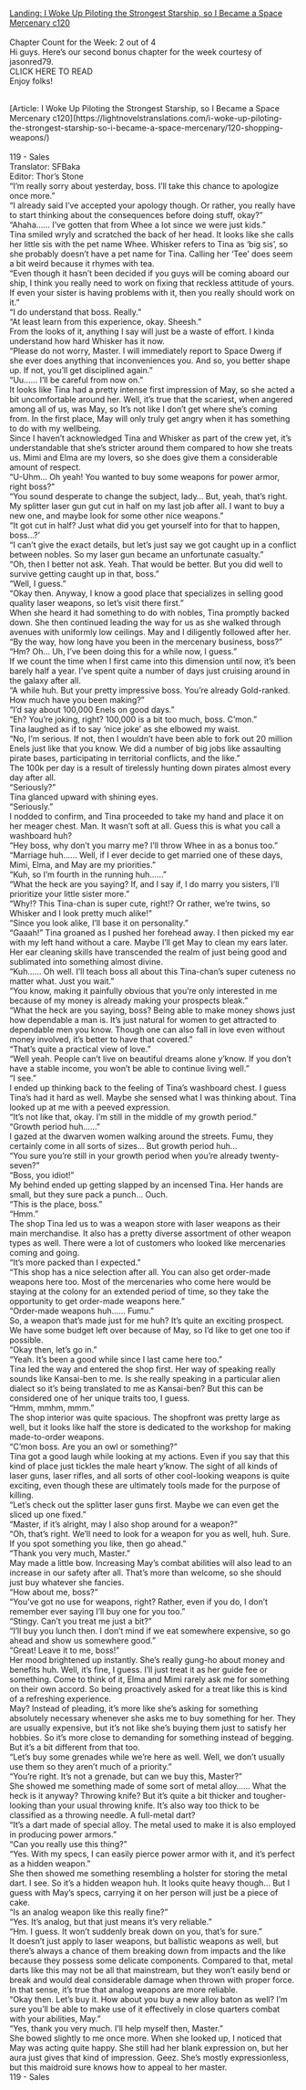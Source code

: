 [Landing: I Woke Up Piloting the Strongest Starship, so I Became a Space Mercenary c120](https://lightnovelstranslations.com/starship-chapter-120/)
<br/><br/>
Chapter Count for the Week: 2 out of 4<br/>
Hi guys. Here’s our second bonus chapter for the week courtesy of jasonred79.<br/>
CLICK HERE TO READ<br/>
Enjoy folks!<br/>

<br/>
[Article: I Woke Up Piloting the Strongest Starship, so I Became a Space Mercenary c120](https://lightnovelstranslations.com/i-woke-up-piloting-the-strongest-starship-so-i-became-a-space-mercenary/120-shopping-weapons/)
<br/><br/>
119 - Sales<br/>
 Translator: SFBaka <br/>
 Editor: Thor’s Stone <br/>
“I’m really sorry about yesterday, boss. I’ll take this chance to apologize once more.”<br/>
“I already said I’ve accepted your apology though. Or rather, you really have to start thinking about the consequences before doing stuff, okay?”<br/>
“Ahaha…… I’ve gotten that from Whee a lot since we were just kids.”<br/>
Tina smiled wryly and scratched the back of her head. It looks like she calls her little sis with the pet name Whee. Whisker refers to Tina as ‘big sis’, so she probably doesn’t have a pet name for Tina. Calling her ‘Tee’ does seem a bit weird because it rhymes with tea.<br/>
“Even though it hasn’t been decided if you guys will be coming aboard our ship, I think you really need to work on fixing that reckless attitude of yours. If even your sister is having problems with it, then you really should work on it.”<br/>
“I do understand that boss. Really.”<br/>
“At least learn from this experience, okay. Sheesh.”<br/>
From the looks of it, anything I say will just be a waste of effort. I kinda understand how hard Whisker has it now.<br/>
“Please do not worry, Master. I will immediately report to Space Dwerg if she ever does anything that inconveniences you. And so, you better shape up. If not, you’ll get disciplined again.”<br/>
“Uu…… I’ll be careful from now on.”<br/>
It looks like Tina had a pretty intense first impression of May, so she acted a bit uncomfortable around her. Well, it’s true that the scariest, when angered among all of us, was May, so It’s not like I don’t get where she’s coming from. In the first place, May will only truly get angry when it has something to do with my wellbeing.<br/>
Since I haven’t acknowledged Tina and Whisker as part of the crew yet, it’s understandable that she’s stricter around them compared to how she treats us. Mimi and Elma are my lovers, so she does give them a considerable amount of respect.<br/>
“U-Uhm… Oh yeah! You wanted to buy some weapons for power armor, right boss?”<br/>
“You sound desperate to change the subject, lady… But, yeah, that’s right. My splitter laser gun gut cut in half on my last job after all. I want to buy a new one, and maybe look for some other nice weapons.”<br/>
“It got cut in half? Just what did you get yourself into for that to happen, boss…?’<br/>
“I can’t give the exact details, but let’s just say we got caught up in a conflict between nobles. So my laser gun became an unfortunate casualty.”<br/>
“Oh, then I better not ask. Yeah. That would be better. But you did well to survive getting caught up in that, boss.”<br/>
“Well, I guess.”<br/>
“Okay then. Anyway, I know a good place that specializes in selling good quality laser weapons, so let’s visit there first.”<br/>
When she heard it had something to do with nobles, Tina promptly backed down. She then continued leading the way for us as she walked through avenues with uniformly low ceilings. May and I diligently followed after her.<br/>
“By the way, how long have you been in the mercenary business, boss?”<br/>
“Hm? Oh… Uh, I’ve been doing this for a while now, I guess.”<br/>
If we count the time when I first came into this dimension until now, it’s been barely half a year. I’ve spent quite a number of days just cruising around in the galaxy after all.<br/>
“A while huh. But your pretty impressive boss. You’re already Gold-ranked. How much have you been making?”<br/>
“I’d say about 100,000 Enels on good days.”<br/>
“Eh? You’re joking, right? 100,000 is a bit too much, boss. C’mon.”<br/>
Tina laughed as if to say ‘nice joke’ as she elbowed my waist.<br/>
“No, I’m serious. If not, then I wouldn’t have been able to fork out 20 million Enels just like that you know. We did a number of big jobs like assaulting pirate bases, participating in territorial conflicts, and the like.”<br/>
The 100k per day is a result of tirelessly hunting down pirates almost every day after all.<br/>
“Seriously?”<br/>
Tina glanced upward with shining eyes.<br/>
“Seriously.”<br/>
I nodded to confirm, and Tina proceeded to take my hand and place it on her meager chest. Man. It wasn’t soft at all. Guess this is what you call a washboard huh?<br/>
“Hey boss, why don’t you marry me? I’ll throw Whee in as a bonus too.”<br/>
“Marriage huh…… Well, if I ever decide to get married one of these days, Mimi, Elma, and May are my priorities.”<br/>
“Kuh, so I’m fourth in the running huh……”<br/>
“What the heck are you saying? If, and I say if, I do marry you sisters, I’ll prioritize your little sister more.”<br/>
“Why!? This Tina-chan is super cute, right!? Or rather, we’re twins, so Whisker and I look pretty much alike!”<br/>
“Since you look alike, I’ll base it on personality.”<br/>
“Gaaah!” Tina groaned as I pushed her forehead away. I then picked my ear with my left hand without a care. Maybe I’ll get May to clean my ears later. Her ear cleaning skills have transcended the realm of just being good and sublimated into something almost divine.<br/>
“Kuh…… Oh well. I’ll teach boss all about this Tina-chan’s super cuteness no matter what. Just you wait.”<br/>
“You know, making it painfully obvious that you’re only interested in me because of my money is already making your prospects bleak.”<br/>
“What the heck are you saying, boss? Being able to make money shows just how dependable a man is. It’s just natural for women to get attracted to dependable men you know. Though one can also fall in love even without money involved, it’s better to have that covered.”<br/>
“That’s quite a practical view of love.”<br/>
“Well yeah. People can’t live on beautiful dreams alone y’know. If you don’t have a stable income, you won’t be able to continue living well.”<br/>
“I see.”<br/>
I ended up thinking back to the feeling of Tina’s washboard chest. I guess Tina’s had it hard as well. Maybe she sensed what I was thinking about. Tina looked up at me with a peeved expression.<br/>
“It’s not like that, okay. I’m still in the middle of my growth period.”<br/>
“Growth period huh……”<br/>
I gazed at the dwarven women walking around the streets. Fumu, they certainly come in all sorts of sizes… But growth period huh…<br/>
“You sure you’re still in your growth period when you’re already twenty-seven?”<br/>
“Boss, you idiot!”<br/>
My behind ended up getting slapped by an incensed Tina. Her hands are small, but they sure pack a punch… Ouch.<br/>
“This is the place, boss.”<br/>
“Hmm.”<br/>
The shop Tina led us to was a weapon store with laser weapons as their main merchandise. It also has a pretty diverse assortment of other weapon types as well. There were a lot of customers who looked like mercenaries coming and going.<br/>
“It’s more packed than I expected.”<br/>
“This shop has a nice selection after all. You can also get order-made weapons here too. Most of the mercenaries who come here would be staying at the colony for an extended period of time, so they take the opportunity to get order-made weapons here.”<br/>
“Order-made weapons huh…… Fumu.”<br/>
So, a weapon that’s made just for me huh? It’s quite an exciting prospect. We have some budget left over because of May, so I’d like to get one too if possible.<br/>
“Okay then, let’s go in.”<br/>
“Yeah. It’s been a good while since I last came here too.”<br/>
Tina led the way and entered the shop first. Her way of speaking really sounds like Kansai-ben to me. Is she really speaking in a particular alien dialect so it’s being translated to me as Kansai-ben? But this can be considered one of her unique traits too, I guess.<br/>
“Hmm, mmhm, mmm.”<br/>
The shop interior was quite spacious. The shopfront was pretty large as well, but it looks like half the store is dedicated to the workshop for making made-to-order weapons.<br/>
“C’mon boss. Are you an owl or something?”<br/>
Tina got a good laugh while looking at my actions. Even if you say that this kind of place just tickles the male heart y’know. The sight of all kinds of laser guns, laser rifles, and all sorts of other cool-looking weapons is quite exciting, even though these are ultimately tools made for the purpose of killing.<br/>
“Let’s check out the splitter laser guns first. Maybe we can even get the sliced up one fixed.”<br/>
“Master, if it’s alright, may I also shop around for a weapon?”<br/>
“Oh, that’s right. We’ll need to look for a weapon for you as well, huh. Sure. If you spot something you like, then go ahead.”<br/>
“Thank you very much, Master.”<br/>
May made a little bow. Increasing May’s combat abilities will also lead to an increase in our safety after all. That’s more than welcome, so she should just buy whatever she fancies.<br/>
“How about me, boss?”<br/>
“You’ve got no use for weapons, right? Rather, even if you do, I don’t remember ever saying I’ll buy one for you too.”<br/>
“Stingy. Can’t you treat me just a bit?”<br/>
“I’ll buy you lunch then. I don’t mind if we eat somewhere expensive, so go ahead and show us somewhere good.”<br/>
“Great! Leave it to me, boss!”<br/>
Her mood brightened up instantly. She’s really gung-ho about money and benefits huh. Well, it’s fine, I guess. I’ll just treat it as her guide fee or something. Come to think of it, Elma and Mimi rarely ask me for something on their own accord. So being proactively asked for a treat like this is kind of a refreshing experience.<br/>
May? Instead of pleading, it’s more like she’s asking for something absolutely necessary whenever she asks me to buy something for her. They are usually expensive, but it’s not like she’s buying them just to satisfy her hobbies. So it’s more close to demanding for something instead of begging. But it’s a bit different from that too.<br/>
“Let’s buy some grenades while we’re here as well. Well, we don’t usually use them so they aren’t much of a priority.”<br/>
“You’re right. It’s not a grenade, but can we buy this, Master?”<br/>
She showed me something made of some sort of metal alloy…… What the heck is it anyway? Throwing knife? But it’s quite a bit thicker and tougher-looking than your usual throwing knife. It’s also way too thick to be classified as a throwing needle. A full-metal dart?<br/>
“It’s a dart made of special alloy. The metal used to make it is also employed in producing power armors.”<br/>
“Can you really use this thing?”<br/>
“Yes. With my specs, I can easily pierce power armor with it, and it’s perfect as a hidden weapon.”<br/>
She then showed me something resembling a holster for storing the metal dart. I see. So it’s a hidden weapon huh. It looks quite heavy though… But I guess with May’s specs, carrying it on her person will just be a piece of cake.<br/>
“Is an analog weapon like this really fine?”<br/>
“Yes. It’s analog, but that just means it’s very reliable.”<br/>
“Hm. I guess. It won’t suddenly break down on you, that’s for sure.”<br/>
It doesn’t just apply to laser weapons, but ballistic weapons as well, but there’s always a chance of them breaking down from impacts and the like because they possess some delicate components. Compared to that, metal darts like this may not be all that mainstream, but they won’t easily bend or break and would deal considerable damage when thrown with proper force. In that sense, it’s true that analog weapons are more reliable.<br/>
“Okay then. Let’s buy it. How about you buy a new alloy baton as well? I’m sure you’ll be able to make use of it effectively in close quarters combat with your abilities, May.”<br/>
“Yes, thank you very much. I’ll help myself then, Master.”<br/>
She bowed slightly to me once more. When she looked up, I noticed that May was acting quite happy. She still had her blank expression on, but her aura just gives that kind of impression. Geez. She’s mostly expressionless, but this maidroid sure knows how to appeal to her master.<br/>
119 - Sales<br/>
